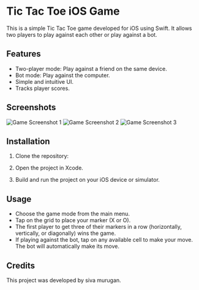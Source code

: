 # Tic Tac Toe iOS Game

This is a simple Tic Tac Toe game developed for iOS using Swift. It allows two players to play against each other or play against a bot.

## Features

- Two-player mode: Play against a friend on the same device.
- Bot mode: Play against the computer.
- Simple and intuitive UI.
- Tracks player scores.

## Screenshots

![Game Screenshot 1](Tic-Tac-Toe/ScreenShots/IMG1.png)
![Game Screenshot 2](Tic-Tac-Toe/ScreenShots/IMG2.png)
![Game Screenshot 3](Tic-Tac-Toe/ScreenShots/IMG3.png)


## Installation

1. Clone the repository:

2. Open the project in Xcode.

3. Build and run the project on your iOS device or simulator.

## Usage

- Choose the game mode from the main menu.
- Tap on the grid to place your marker (X or O).
- The first player to get three of their markers in a row (horizontally, vertically, or diagonally) wins the game.
- If playing against the bot, tap on any available cell to make your move. The bot will automatically make its move.

## Credits

This project was developed by siva murugan. 


